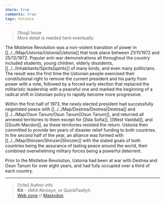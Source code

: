 ```yaml
---  
share: true  
comments: true  
tags: Ustonia  
---  
```

> [!bug] Issue  
> More detail is needed here eventually.  
  
The Mistletoe Revolution was a non-violent transition of power in [[../../Map/Ustonia/Ustonia|Ustonia]] that took place between 21/11/1972 and 25/12/1972. Popular anti-war demonstrations all throughout the country included students, young children, elderly dissidents, [[../../Inhabitants/Spirits|spirits]] of many kinds, and even many politicians. The result was the first time the Ustonian people exercised their constitutional right to remove the current president and his party from power with a vote, followed by a forced early election that replaced the militaristic leadership with a peaceful one and marked the beginning of a radical shift in Ustonian policy to rapidly become more progressive.  
  
Within the first half of 1973, the newly elected president had successfully negotiated peace with [[../../Map/Destrea/Destrea|Destrea]] and [[../../Map/Osun Tanum/Osun Tanum|Osun Tanum]], and returned all annexed territories to them except for [[Isla Sofia]], [[West Vastdal]], and [[South Macdon]], as these territories resisted the return. Ustonia then committed to provide ten years of disaster relief funding to both countries. In the second half of the year, an alliance was formed with [[../../Map/Shinzen/Shinzen|Shinzen]] with the stated goals of both countries being the assurance of lasting peace around the world, their combined overwhelming military forces being a powerful deterrent.  
  
Prior to the Mistletoe Revolution, Ustonia had been at war with Destrea and Osun Tanum for over eight years, and had fully occupied over a third of each country.  
  
-----  
> [!cite] Author info  
> **Kit** - *(AKA Kerosyn, or QuickFastly)*\  
> [Web zone](https://kitabe.link) // [Mastodon](https://social.tripulse.net/@kit)